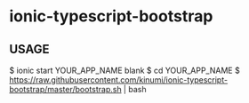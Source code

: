 # ionic-typescript-bootstrap

## USAGE

$ ionic start YOUR_APP_NAME blank
$ cd YOUR_APP_NAME
$ https://raw.githubusercontent.com/kinumi/ionic-typescript-bootstrap/master/bootstrap.sh | bash
